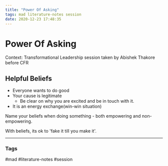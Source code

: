```yaml
---
title: "Power Of Asking"
tags: mad literature-notes session
date: 2020-12-23 17:48:35
---
```


# Power Of Asking

Context: Transformational Leadership session taken by Abishek Thakore before CFR

## Helpful Beliefs

- Everyone wants to do good
- Your cause is legitimate
	- Be clear on why you are excited and be in touch with it.
- It is an energy exchange(win-win situation)

Name your beliefs when doing something - both empowering and non-empowering.

With beliefs, its ok to 'fake it till you make it'.




---
### Tags
#mad #literature-notes #session
